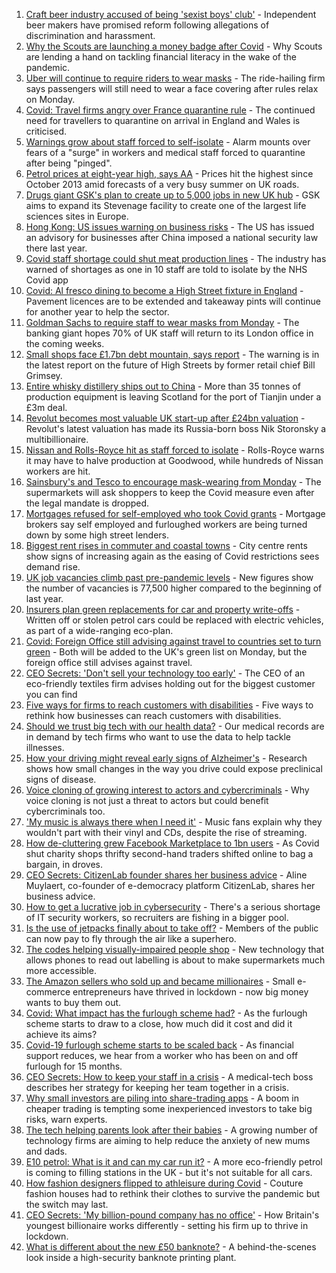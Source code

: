 1. [Craft beer industry accused of being 'sexist boys' club'](https://www.bbc.co.uk/news/business-57719831) - Independent beer makers have promised reform following allegations of discrimination and harassment.
2. [Why the Scouts are launching a money badge after Covid](https://www.bbc.co.uk/news/business-57863156) - Why Scouts are lending a hand on tackling financial literacy in the wake of the pandemic.
3. [Uber will continue to require riders to wear masks](https://www.bbc.co.uk/news/business-57865707) - The ride-hailing firm says passengers will still need to wear a face covering after rules relax on Monday.
4. [Covid: Travel firms angry over France quarantine rule](https://www.bbc.co.uk/news/uk-57874167) - The continued need for travellers to quarantine on arrival in England and Wales is criticised.
5. [Warnings grow about staff forced to self-isolate](https://www.bbc.co.uk/news/business-57820537) - Alarm mounts over fears of a "surge" in workers and medical staff forced to quarantine after being "pinged".
6. [Petrol prices at eight-year high, says AA](https://www.bbc.co.uk/news/business-57861690) - Prices hit the highest since October 2013 amid forecasts of a very busy summer on UK roads.
7. [Drugs giant GSK's plan to create up to 5,000 jobs in new UK hub](https://www.bbc.co.uk/news/business-57861684) - GSK aims to expand its Stevenage facility to create one of the largest life sciences sites in Europe.
8. [Hong Kong: US issues warning on business risks](https://www.bbc.co.uk/news/business-57865985) - The US has issued an advisory for businesses after China imposed a national security law there last year.
9. [Covid staff shortage could shut meat production lines](https://www.bbc.co.uk/news/business-57856566) - The industry has warned of shortages as one in 10 staff are told to isolate by the NHS Covid app
10. [Covid: Al fresco dining to become a High Street fixture in England](https://www.bbc.co.uk/news/business-57855683) - Pavement licences are to be extended and takeaway pints will continue for another year to help the sector.
11. [Goldman Sachs to require staff to wear masks from Monday](https://www.bbc.co.uk/news/business-57855681) - The banking giant hopes 70% of UK staff will return to its London office in the coming weeks.
12. [Small shops face £1.7bn debt mountain, says report](https://www.bbc.co.uk/news/business-57855682) - The warning is in the latest report on the future of High Streets by former retail chief Bill Grimsey.
13. [Entire whisky distillery ships out to China](https://www.bbc.co.uk/news/uk-scotland-scotland-business-57825081) - More than 35 tonnes of production equipment is leaving Scotland for the port of Tianjin under a £3m deal.
14. [Revolut becomes most valuable UK start-up after £24bn valuation](https://www.bbc.co.uk/news/business-57854969) - Revolut's latest valuation has made its Russia-born boss Nik Storonsky a multibillionaire.
15. [Nissan and Rolls-Royce hit as staff forced to isolate](https://www.bbc.co.uk/news/business-57848958) - Rolls-Royce warns it may have to halve production at Goodwood, while hundreds of Nissan workers are hit.
16. [Sainsbury's and Tesco to encourage mask-wearing from Monday](https://www.bbc.co.uk/news/business-57839990) - The supermarkets will ask shoppers to keep the Covid measure even after the legal mandate is dropped.
17. [Mortgages refused for self-employed who took Covid grants](https://www.bbc.co.uk/news/business-57843756) - Mortgage brokers say self employed and furloughed workers are being turned down by some high street lenders.
18. [Biggest rent rises in commuter and coastal towns](https://www.bbc.co.uk/news/business-57848347) - City centre rents show signs of increasing again as the easing of Covid restrictions sees demand rise.
19. [UK job vacancies climb past pre-pandemic levels](https://www.bbc.co.uk/news/business-57846381) - New figures show the number of vacancies is 77,500 higher compared to the beginning of last year.
20. [Insurers plan green replacements for car and property write-offs](https://www.bbc.co.uk/news/business-57834049) - Written off or stolen petrol cars could be replaced with electric vehicles, as part of a wide-ranging eco-plan.
21. [Covid: Foreign Office still advising against travel to countries set to turn green](https://www.bbc.co.uk/news/business-57854972) - Both will be added to the UK's green list on Monday, but the foreign office still advises against travel.
22. [CEO Secrets: 'Don't sell your technology too early'](https://www.bbc.co.uk/news/business-57805207) - The CEO of an eco-friendly textiles firm advises holding out for the biggest customer you can find
23. [Five ways for firms to reach customers with disabilities](https://www.bbc.co.uk/news/business-57808089) - Five ways to rethink how businesses can reach customers with disabilities.
24. [Should we trust big tech with our health data?](https://www.bbc.co.uk/news/business-57817804) - Our medical records are in demand by tech firms who want to use the data to help tackle illnesses.
25. [How your driving might reveal early signs of Alzheimer's](https://www.bbc.co.uk/news/business-57670006) - Research shows how small changes in the way you drive could expose preclinical signs of disease.
26. [Voice cloning of growing interest to actors and cybercriminals](https://www.bbc.co.uk/news/business-57761873) - Why voice cloning is not just a threat to actors but could benefit cybercriminals too.
27. ['My music is always there when I need it'](https://www.bbc.co.uk/news/business-57780853) - Music fans explain why they wouldn't part with their vinyl and CDs, despite the rise of streaming.
28. [How de-cluttering grew Facebook Marketplace to 1bn users](https://www.bbc.co.uk/news/business-57733724) - As Covid shut charity shops thrifty second-hand traders shifted online to bag a bargain, in droves.
29. [CEO Secrets: CitizenLab founder shares her business advice](https://www.bbc.co.uk/news/business-57729691) - Aline Muylaert, co-founder of e-democracy platform CitizenLab, shares her business advice.
30. [How to get a lucrative job in cybersecurity](https://www.bbc.co.uk/news/business-57663096) - There's a serious shortage of IT security workers, so recruiters are fishing in a bigger pool.
31. [Is the use of jetpacks finally about to take off?](https://www.bbc.co.uk/news/business-57652297) - Members of the public can now pay to fly through the air like a superhero.
32. [The codes helping visually-impaired people shop](https://www.bbc.co.uk/news/business-57679943) - New technology that allows phones to read out labelling is about to make supermarkets much more accessible.
33. [The Amazon sellers who sold up and became millionaires](https://www.bbc.co.uk/news/business-57433960) - Small e-commerce entrepreneurs have thrived in lockdown - now big money wants to buy them out.
34. [Covid: What impact has the furlough scheme had?](https://www.bbc.co.uk/news/business-54601117) - As the furlough scheme starts to draw to a close, how much did it cost and did it achieve its aims?
35. [Covid-19 furlough scheme starts to be scaled back](https://www.bbc.co.uk/news/business-57669489) - As financial support reduces, we hear from a worker who has been on and off furlough for 15 months.
36. [CEO Secrets: How to keep your staff in a crisis](https://www.bbc.co.uk/news/business-57611220) - A medical-tech boss describes her strategy for keeping her team together in a crisis.
37. [Why small investors are piling into share-trading apps](https://www.bbc.co.uk/news/business-57466918) - A boom in cheaper trading is tempting some inexperienced investors to take big risks, warn experts.
38. [The tech helping parents look after their babies](https://www.bbc.co.uk/news/business-57581501) - A growing number of technology firms are aiming to help reduce the anxiety of new mums and dads.
39. [E10 petrol: What is it and can my car run it?](https://www.bbc.co.uk/news/business-57585105) - A more eco-friendly petrol is coming to filling stations in the UK - but it's not suitable for all cars.
40. [How fashion designers flipped to athleisure during Covid](https://www.bbc.co.uk/news/business-57557725) - Couture fashion houses had to rethink their clothes to survive the pandemic but the switch may last.
41. [CEO Secrets: 'My billion-pound company has no office'](https://www.bbc.co.uk/news/business-57517669) - How Britain's youngest billionaire works differently - setting his firm up to thrive in lockdown.
42. [What is different about the new £50 banknote?](https://www.bbc.co.uk/news/business-57570867) - A behind-the-scenes look inside a high-security banknote printing plant.

